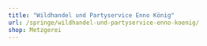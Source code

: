 ```yaml
---
title: "Wildhandel und Partyservice Enno König"
url: /springe/wildhandel-und-partyservice-enno-koenig/
shop: Metzgerei
---
```

